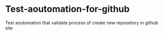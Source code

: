 # Test-aoutomation-for-github
Test aoutomation that validate process of create new reposetory in github site
